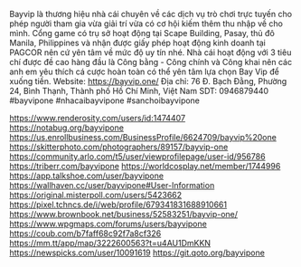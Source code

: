 Bayvip là thương hiệu nhà cái chuyên về các dịch vụ trò chơi trực tuyến cho phép người tham gia vừa giải trí vừa có cơ hội kiếm thêm thu nhập về cho mình. Cổng game có trụ sở hoạt động tại Scape Building, Pasay, thủ đô Manila, Philippines và nhận được giấy phép hoạt động kinh doanh tại PAGCOR nên cứ yên tâm về mức độ uy tín nhé. Nhà cái hoạt động với 3 tiêu chí được đề cao hàng đầu là Công bằng - Công chính và Công khai nên các anh em yêu thích cá cược hoàn toàn có thể yên tâm lựa chọn Bay Vip để xuống tiền. Website: https://bayvip.one/
Địa chỉ: 76 Đ. Bạch Đằng, Phường 24, Bình Thạnh, Thành phố Hồ Chí Minh, Việt Nam
SDT: 0946879440
#bayvipone #nhacaibayvipone #sanchoibayvipone

https://www.renderosity.com/users/id:1474407
https://notabug.org/bayvipone
https://us.enrollbusiness.com/BusinessProfile/6624709/bayvip%20one
https://skitterphoto.com/photographers/89157/bayvip-one
https://community.arlo.com/t5/user/viewprofilepage/user-id/956786
https://triberr.com/bayvipone
https://worldcosplay.net/member/1744996
https://app.talkshoe.com/user/bayvipone
https://wallhaven.cc/user/bayvipone#User-Information
https://original.misterpoll.com/users/5423662
https://pixel.tchncs.de/i/web/profile/679341831688910661
https://www.brownbook.net/business/52583251/bayvip-one/
https://www.wpgmaps.com/forums/users/bayvipone
https://coub.com/b7faff68c92f7a8cf326
https://mm.tt/app/map/3222600563?t=u4AU1DmKKN
https://newspicks.com/user/10091619
https://git.qoto.org/bayvipone